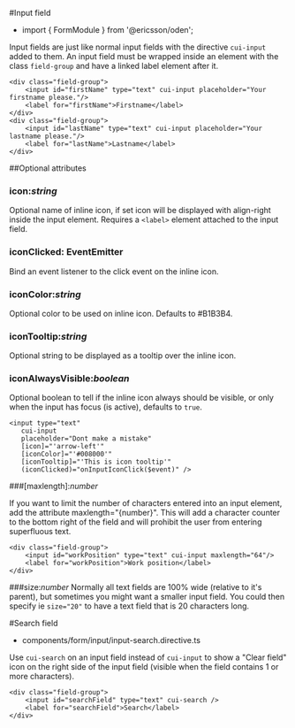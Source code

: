 [//]: # (title: Input field)
[//]: # (category: Form elements)
[//]: # (icon: fa-check-square-o)

#Input field
* import { FormModule } from '@ericsson/oden';

Input fields are just like normal input fields with the directive ``cui-input`` added to them.
An input field must be wrapped inside an element with the class ``field-group`` and have a
linked label element after it.

```
<div class="field-group">
    <input id="firstName" type="text" cui-input placeholder="Your firstname please."/>
    <label for="firstName">Firstname</label>
</div>
<div class="field-group">
    <input id="lastName" type="text" cui-input placeholder="Your lastname please."/>
    <label for="lastName">Lastname</label>
</div>
```

##Optional attributes

### icon:_string_
Optional name of inline icon, if set icon will be displayed with align-right inside the input element. Requires a `<label>` element attached to the input field.

### iconClicked: EventEmitter<Event>
Bind an event listener to the click event on the inline icon.

### iconColor:_string_
Optional color to be used on inline icon. Defaults to #B1B3B4.

### iconTooltip:_string_
Optional string to be displayed as a tooltip over the inline icon.

### iconAlwaysVisible:_boolean_
Optional boolean to tell if the inline icon always should be visible, or only when the input has focus (is active),
defaults to `true`.

```
<input type="text"
   cui-input
   placeholder="Dont make a mistake"
   [icon]="'arrow-left'"
   [iconColor]="'#008000'"
   [iconTooltip]="'This is icon tooltip'"
   (iconClicked)="onInputIconClick($event)" />
```

###[maxlength]:_number_

If you want to limit the number of characters entered into an input element, add the attribute maxlength="{number}".
This will add a character counter to the bottom right of the field and will prohibit the user from entering
superfluous text.

```
<div class="field-group">
    <input id="workPosition" type="text" cui-input maxlength="64"/>
    <label for="workPosition">Work position</label>
</div>
```

###size:_number_
Normally all text fields are 100% wide (relative to it's parent), but sometimes you might want a smaller input field.
You could then specify ie `size="20"` to have a text field that is 20 characters long.

#Search field
*   components/form/input/input-search.directive.ts

Use `cui-search` on an input field instead of `cui-input` to show a "Clear field" icon on the right side of the input field 
(visible when the field contains 1 or more characters). 

```
<div class="field-group">
    <input id="searchField" type="text" cui-search />
    <label for="searchField">Search</label>
</div>
```
